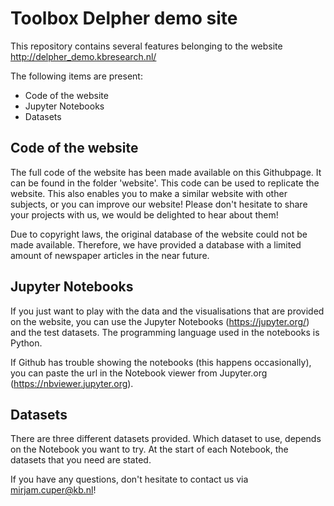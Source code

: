 # Toolbox Delpher demo site
This repository contains several features belonging to the website http://delpher_demo.kbresearch.nl/

The following items are present:
* Code of the website
* Jupyter Notebooks
* Datasets


## Code of the website
The full code of the website has been made available on this Githubpage. It can be found in the folder 'website'.
This code can be used to replicate the website. This also enables you to make  a similar website with other subjects, 
or you can improve our website! Please don't hesitate to share your projects with us, we would be delighted to hear about them!

Due to copyright laws, the original database of the website could not be made available. 
Therefore, we have provided a database with a limited amount of newspaper articles in the near future. 

## Jupyter Notebooks
If you just want to play with the  data and the visualisations that are provided on the website, you can use the Jupyter Notebooks (https://jupyter.org/) and the test datasets. The programming language used in the notebooks is Python. 

If Github has trouble showing the notebooks (this happens occasionally), you can paste the url in the Notebook viewer from Jupyter.org (https://nbviewer.jupyter.org).

## Datasets
There are three different datasets provided. Which dataset to use, depends on the Notebook you want to try. At the start of each Notebook, the datasets that you need are stated. 

If you have any questions, don't hesitate to contact us via mirjam.cuper@kb.nl! 
